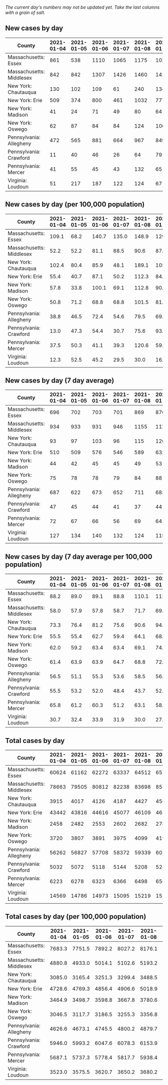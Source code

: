 _The current day's numbers may not be updated yet. Take the last columns with a grain of salt._
## New cases by day

| County | 2021-01-04 | 2021-01-05 | 2021-01-06 | 2021-01-07 | 2021-01-08 | 2021-01-09 | 2021-01-10 |
| --- | --- | --- | --- | --- | --- | --- | --- |
| Massachusetts: Essex | 861 | 538 | 1110 | 1065 | 1175 | 1024 | 790 |
| Massachusetts: Middlesex | 842 | 842 | 1307 | 1426 | 1460 | 1414 | 908 |
| New York: Chautauqua | 130 | 102 | 109 | 61 | 240 | 134 | 147 |
| New York: Erie | 509 | 374 | 800 | 461 | 1032 | 777 | 663 |
| New York: Madison | 41 | 24 | 71 | 49 | 80 | 64 | 61 |
| New York: Oswego | 62 | 87 | 84 | 84 | 124 | 100 | 75 |
| Pennsylvania: Allegheny | 472 | 565 | 881 | 664 | 967 | 849 | 519 |
| Pennsylvania: Crawford | 11 | 40 | 46 | 26 | 64 | 79 | 59 |
| Pennsylvania: Mercer | 41 | 55 | 45 | 43 | 132 | 65 | 55 |
| Virginia: Loudoun | 51 | 217 | 187 | 122 | 124 | 67 | 82 |

## New cases by day (per 100,000 population)

| County | 2021-01-04 | 2021-01-05 | 2021-01-06 | 2021-01-07 | 2021-01-08 | 2021-01-09 | 2021-01-10 |
| --- | --- | --- | --- | --- | --- | --- | --- |
| Massachusetts: Essex | 109.1 | 68.2 | 140.7 | 135.0 | 148.9 | 129.8 | 100.1 |
| Massachusetts: Middlesex | 52.2 | 52.2 | 81.1 | 88.5 | 90.6 | 87.7 | 56.3 |
| New York: Chautauqua | 102.4 | 80.4 | 85.9 | 48.1 | 189.1 | 105.6 | 115.8 |
| New York: Erie | 55.4 | 40.7 | 87.1 | 50.2 | 112.3 | 84.6 | 72.2 |
| New York: Madison | 57.8 | 33.8 | 100.1 | 69.1 | 112.8 | 90.2 | 86.0 |
| New York: Oswego | 50.8 | 71.2 | 68.8 | 68.8 | 101.5 | 81.9 | 61.4 |
| Pennsylvania: Allegheny | 38.8 | 46.5 | 72.4 | 54.6 | 79.5 | 69.8 | 42.7 |
| Pennsylvania: Crawford | 13.0 | 47.3 | 54.4 | 30.7 | 75.6 | 93.3 | 69.7 |
| Pennsylvania: Mercer | 37.5 | 50.3 | 41.1 | 39.3 | 120.6 | 59.4 | 50.3 |
| Virginia: Loudoun | 12.3 | 52.5 | 45.2 | 29.5 | 30.0 | 16.2 | 19.8 |

## New cases by day (7 day average)

| County | 2021-01-04 | 2021-01-05 | 2021-01-06 | 2021-01-07 | 2021-01-08 | 2021-01-09 | 2021-01-10 |
| --- | --- | --- | --- | --- | --- | --- | --- |
| Massachusetts: Essex | 696 | 702 | 703 | 701 | 869 | 876 | 938 |
| Massachusetts: Middlesex | 934 | 933 | 931 | 946 | 1155 | 1127 | 1171 |
| New York: Chautauqua | 93 | 97 | 103 | 96 | 115 | 120 | 132 |
| New York: Erie | 510 | 509 | 576 | 546 | 589 | 632 | 659 |
| New York: Madison | 44 | 42 | 45 | 45 | 49 | 53 | 56 |
| New York: Oswego | 75 | 78 | 78 | 79 | 84 | 88 | 88 |
| Pennsylvania: Allegheny | 687 | 622 | 673 | 652 | 711 | 683 | 702 |
| Pennsylvania: Crawford | 47 | 45 | 44 | 41 | 37 | 44 | 46 |
| Pennsylvania: Mercer | 72 | 67 | 66 | 56 | 69 | 64 | 62 |
| Virginia: Loudoun | 127 | 134 | 140 | 132 | 124 | 115 | 121 |

## New cases by day (7 day average per 100,000 population)

| County | 2021-01-04 | 2021-01-05 | 2021-01-06 | 2021-01-07 | 2021-01-08 | 2021-01-09 | 2021-01-10 |
| --- | --- | --- | --- | --- | --- | --- | --- |
| Massachusetts: Essex | 88.2 | 89.0 | 89.1 | 88.8 | 110.1 | 111.0 | 118.9 |
| Massachusetts: Middlesex | 58.0 | 57.9 | 57.8 | 58.7 | 71.7 | 69.9 | 72.7 |
| New York: Chautauqua | 73.3 | 76.4 | 81.2 | 75.6 | 90.6 | 94.6 | 104.0 |
| New York: Erie | 55.5 | 55.4 | 62.7 | 59.4 | 64.1 | 68.8 | 71.7 |
| New York: Madison | 62.0 | 59.2 | 63.4 | 63.4 | 69.1 | 74.7 | 78.9 |
| New York: Oswego | 61.4 | 63.9 | 63.9 | 64.7 | 68.8 | 72.1 | 72.1 |
| Pennsylvania: Allegheny | 56.5 | 51.1 | 55.3 | 53.6 | 58.5 | 56.2 | 57.7 |
| Pennsylvania: Crawford | 55.5 | 53.2 | 52.0 | 48.4 | 43.7 | 52.0 | 54.4 |
| Pennsylvania: Mercer | 65.8 | 61.2 | 60.3 | 51.2 | 63.1 | 58.5 | 56.7 |
| Virginia: Loudoun | 30.7 | 32.4 | 33.9 | 31.9 | 30.0 | 27.8 | 29.3 |

## Total cases by day

| County | 2021-01-04 | 2021-01-05 | 2021-01-06 | 2021-01-07 | 2021-01-08 | 2021-01-09 | 2021-01-10 |
| --- | --- | --- | --- | --- | --- | --- | --- |
| Massachusetts: Essex | 60624 | 61162 | 62272 | 63337 | 64512 | 65536 | 66326 |
| Massachusetts: Middlesex | 78663 | 79505 | 80812 | 82238 | 83698 | 85112 | 86020 |
| New York: Chautauqua | 3915 | 4017 | 4126 | 4187 | 4427 | 4561 | 4708 |
| New York: Erie | 43442 | 43816 | 44616 | 45077 | 46109 | 46886 | 47549 |
| New York: Madison | 2458 | 2482 | 2553 | 2602 | 2682 | 2746 | 2807 |
| New York: Oswego | 3720 | 3807 | 3891 | 3975 | 4099 | 4199 | 4274 |
| Pennsylvania: Allegheny | 56262 | 56827 | 57708 | 58372 | 59339 | 60188 | 60707 |
| Pennsylvania: Crawford | 5032 | 5072 | 5118 | 5144 | 5208 | 5287 | 5346 |
| Pennsylvania: Mercer | 6223 | 6278 | 6323 | 6366 | 6498 | 6563 | 6618 |
| Virginia: Loudoun | 14569 | 14786 | 14973 | 15095 | 15219 | 15286 | 15368 |

## Total cases by day (per 100,000 population)

| County | 2021-01-04 | 2021-01-05 | 2021-01-06 | 2021-01-07 | 2021-01-08 | 2021-01-09 | 2021-01-10 |
| --- | --- | --- | --- | --- | --- | --- | --- |
| Massachusetts: Essex | 7683.3 | 7751.5 | 7892.2 | 8027.2 | 8176.1 | 8305.9 | 8406.0 |
| Massachusetts: Middlesex | 4880.8 | 4933.0 | 5014.1 | 5102.6 | 5193.2 | 5280.9 | 5337.2 |
| New York: Chautauqua | 3085.0 | 3165.4 | 3251.3 | 3299.4 | 3488.5 | 3594.1 | 3709.9 |
| New York: Erie | 4728.6 | 4769.3 | 4856.4 | 4906.6 | 5018.9 | 5103.5 | 5175.7 |
| New York: Madison | 3464.9 | 3498.7 | 3598.8 | 3667.8 | 3780.6 | 3870.8 | 3956.8 |
| New York: Oswego | 3046.5 | 3117.7 | 3186.5 | 3255.3 | 3356.8 | 3438.7 | 3500.2 |
| Pennsylvania: Allegheny | 4626.6 | 4673.1 | 4745.5 | 4800.2 | 4879.7 | 4949.5 | 4992.2 |
| Pennsylvania: Crawford | 5946.0 | 5993.2 | 6047.6 | 6078.3 | 6153.9 | 6247.3 | 6317.0 |
| Pennsylvania: Mercer | 5687.1 | 5737.3 | 5778.4 | 5817.7 | 5938.4 | 5997.8 | 6048.0 |
| Virginia: Loudoun | 3523.0 | 3575.5 | 3620.7 | 3650.2 | 3680.2 | 3696.4 | 3716.2 |

